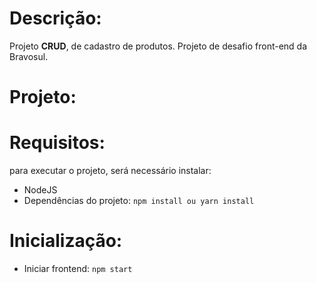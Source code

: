 # Descrição: 
Projeto **CRUD**, de cadastro de produtos. Projeto de desafio front-end da Bravosul.

# Projeto: 


# Requisitos: 
para executar o projeto, será necessário instalar: 
- NodeJS
- Dependências do projeto: `npm install ou yarn install`

# Inicialização:
- Iniciar frontend: `npm start`
